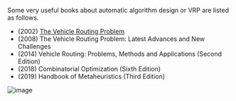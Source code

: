 Some very useful books about automatic algorithm design or VRP are listed as follows.

- (2002) [The Vehicle Routing Problem](https://epubs.siam.org/doi/pdf/10.1137/1.9780898718515.fm)
- (2008) The Vehicle Routing Problem: Latest Advances and New Challenges
- (2014) Vehicle Routing: Problems, Methods and Applications (Second Edition)
- (2018) Combinatorial Optimization (Sixth Edition)
- (2019) Handbook of Metaheuristics (Third Edition)

![image](https://user-images.githubusercontent.com/40708416/114306248-f3accb80-9b0d-11eb-82ad-8188041b0c7f.png)
